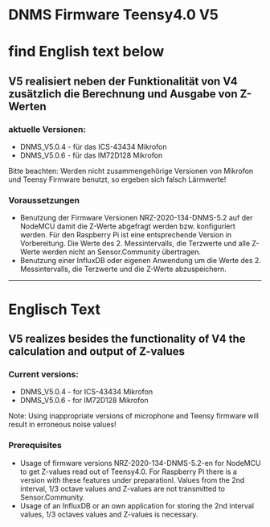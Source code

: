 # DNMS Firmware Teensy4.0 V5

# find English text below

## V5 realisiert neben der Funktionalität von V4 zusätzlich die Berechnung und Ausgabe von Z-Werten

### aktuelle Versionen:

- DNMS_V5.0.4 - für das ICS-43434 Mikrofon
- DNMS_V5.0.6 - für das IM72D128 Mikrofon

Bitte beachten: Werden nicht zusammengehörige Versionen von Mikrofon und Teensy Firmware benutzt, so ergeben sich falsch Lärmwerte!

### Voraussetzungen

- Benutzung der Firmware Versionen NRZ-2020-134-DNMS-5.2 auf der NodeMCU damit die Z-Werte abgefragt werden bzw. konfiguriert werden. Für den Raspberry Pi ist eine entsprechende Version in Vorbereitung. Die Werte des 2. Messintervalls, die Terzwerte und alle Z-Werte werden nicht an Sensor.Community übertragen.
- Benutzung einer InfluxDB oder eigenen Anwendung um die Werte des 2. Messintervalls, die Terzwerte und die Z-Werte abzuspeichern.



------------------------------------------------------------------------


# Englisch Text

## V5 realizes besides the functionality of V4 the calculation and output of Z-values 

### Current versions:

- DNMS_V5.0.4 - for ICS-43434 Mikrofon
- DNMS_V5.0.6 - for IM72D128 Mikrofon

Note: Using inappropriate versions of microphone and Teensy firmware will result in erroneous noise values!

### Prerequisites

- Usage of firmware versions NRZ-2020-134-DNMS-5.2-en for NodeMCU to get  Z-values read out of Teensy4.0. For Raspberry Pi there is a version with these features under preparationl. Values from the 2nd interval, 1/3 octave values and Z-values are not transmitted to Sensor.Community.
- Usage of an InfluxDB or an own application for storing the 2nd interval values, 1/3 octaves values and Z-values is necessary.

